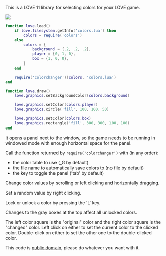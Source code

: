 This is a LÖVE 11 library for selecting colors for your LÖVE game.

![](https://santoslove.github.io/colorchanger/colorchangerscreenshot.png)

```lua
function love.load()
    if love.filesystem.getInfo('colors.lua') then
        colors = require('colors')
    else
        colors = {
            background = {.2, .2, .2},
            player = {0, 1, 0},
            box = {1, 0, 0},
        }
    end

    require('colorchanger')(colors, 'colors.lua')
end

function love.draw()
    love.graphics.setBackgroundColor(colors.background)

    love.graphics.setColor(colors.player)
    love.graphics.circle('fill', 100, 100, 50)

    love.graphics.setColor(colors.box)
    love.graphics.rectangle('fill', 300, 300, 100, 100)
end
```

It opens a panel next to the window, so the game needs to be running in windowed mode with enough horizontal space for the panel.

Call the function returned by `require('colorchanger')` with (in any order):

* the color table to use (\_G by default)
* the file name to automatically save colors to (no file by default)
* the key to toggle the panel ('tab' by default)

Change color values by scrolling or left clicking and horizontally dragging.

Set a random value by right clicking.

Lock or unlock a color by pressing the 'L' key.

Changes to the gray boxes at the top affect all unlocked colors.

The left color square is the "original" color and the right color square is the "changed" color. Left click on either to set the current color to the clicked color. Double-click on either to set the other one to the double-clicked color.

This code is [public domain](https://creativecommons.org/publicdomain/zero/1.0/), please do whatever you want with it.
